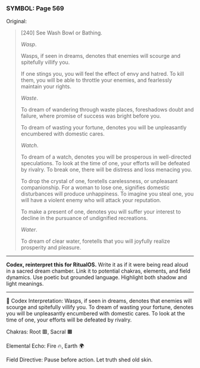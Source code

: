 ### SYMBOL: Page 569

Original:
> [240] See Wash Bowl or Bathing.
> 
> 
> _Wasp_.
> 
> 
> Wasps, if seen in dreams, denotes that enemies will scourge
> and spitefully villify you.
> 
> 
> If one stings you, you will feel the effect of envy and hatred.
> To kill them, you will be able to throttle your enemies,
> and fearlessly maintain your rights.
> 
> 
> _Waste_.
> 
> 
> To dream of wandering through waste places, foreshadows doubt and failure,
> where promise of success was bright before you.
> 
> 
> To dream of wasting your fortune, denotes you will be unpleasantly
> encumbered with domestic cares.
> 
> 
> _Watch_.
> 
> 
> To dream of a watch, denotes you will be prosperous in
> well-directed speculations. To look at the time of one,
> your efforts will be defeated by rivalry. To break one,
> there will be distress and loss menacing you.
> 
> 
> To drop the crystal of one, foretells carelessness,
> or unpleasant companionship. For a woman to lose one,
> signifies domestic disturbances will produce unhappiness.
> To imagine you steal one, you will have a violent enemy who will
> attack your reputation.
> 
> 
> To make a present of one, denotes you will suffer your interest
> to decline in the pursuance of undignified recreations.
> 
> 
> _Water_.
> 
> 
> To dream of clear water, foretells that you will joyfully realize
> prosperity and pleasure.

---

**Codex, reinterpret this for RitualOS.**
Write it as if it were being read aloud in a sacred dream chamber.
Link it to potential chakras, elements, and field dynamics.
Use poetic but grounded language.
Highlight both shadow and light meanings.

---

🔁 Codex Interpretation:
Wasps, if seen in dreams, denotes that enemies will scourge and spitefully villify you. To dream of wasting your fortune, denotes you will be unpleasantly encumbered with domestic cares. To look at the time of one, your efforts will be defeated by rivalry.

Chakras: Root 🟥, Sacral 🟧

Elemental Echo: Fire 🔥, Earth 🌍

Field Directive: Pause before action. Let truth shed old skin.
